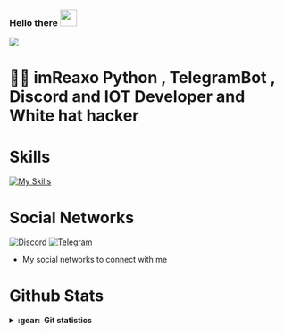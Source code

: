 ### Hello there <img src="https://raw.githubusercontent.com/MartinHeinz/MartinHeinz/master/wave.gif" height="30px" width="30px">




<img src="https://user-images.githubusercontent.com/110986239/200184666-6092a345-766f-40ef-9caa-4978e4b44da0.png">


# **👨‍💻 imReaxo Python , TelegramBot , Discord and IOT Developer and White hat hacker**


# Skills

[![My Skills](https://skillicons.dev/icons?i=python,js,html,css,ruby,linux,django,wordpress,flask,arduino,raspberrypi,bots,vscode,visualstudio,atom,unrealengine,photoshop,premiere,illustrator,blender)](https://skillicons.dev)

# Social Networks

[![Discord][1.2]][1] [![Telegram][4.2]][4]

[1.2]: https://skillicons.dev/icons?i=discord&perline=3
[4.2]: https://s4.uupload.ir/files/telegram_q47u.png

[1]: https://discord.com/users/971073226396540928
[4]: https://telegram.me/ImPooYeSh

* My social networks to connect with me

# Github Stats

<details close="true">
  <summary><b>:gear: &nbsp;Git statistics</b></summary>

 ![](./profile-3d-contrib/profile-night-rainbow.svg)
 
  <div align="center">
  <img height="150px" src="https://github-readme-stats.vercel.app/api?username=imReaxo&show_icons=true&theme=highcontrast" />
  <img height="150px" src="https://github-readme-stats.vercel.app/api/top-langs/?username=imReaxo&hide=html&layout=compact&theme=highcontrast" />
 </div>
 
 
 </details>
